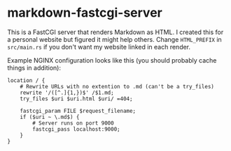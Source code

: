 # markdown-fastcgi-server
This is a FastCGI server that renders Markdown as HTML. I created this for a personal website but figured it might help others. Change `HTML_PREFIX` in `src/main.rs` if you don't want my website linked in each render.

Example NGINX configuration looks like this (you should probably cache things in addition):
```nginx
location / {
    # Rewrite URLs with no extention to .md (can't be a try_files)
    rewrite '/([^.]{1,})$' /$1.md;
    try_files $uri $uri.html $uri/ =404;

    fastcgi_param FILE $request_filename;
    if ($uri ~ \.md$) {
        # Server runs on port 9000
        fastcgi_pass localhost:9000;
    }
}
```